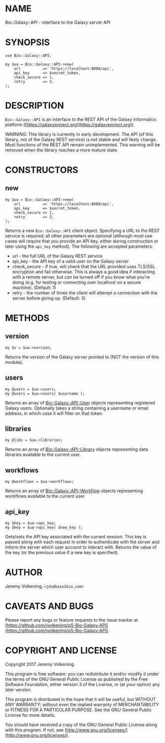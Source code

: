 # NAME

Bio::Galaxy::API - interface to the Galaxy server API

# SYNOPSIS

    use Bio::Galaxy::API;

    my $ua = Bio::Galaxy::API->new(
        url          => 'https://localhost:8080/api',
        api_key      => $secret_token,
        check_secure => 1,
        retry        => 3,
    );

# DESCRIPTION

`Bio::Galaxy::API` is an interface to the REST API of the Galaxy informatics
platform ([https://galaxyproject.org](https://galaxyproject.org)).

WARNING: This library is currently in early development. The API (of this
library, not of the Galaxy REST service) is not stable and will likely change.
Most functions of the REST API remain unimplemented. This warning will be
removed when the library reaches a more mature state.

# CONSTRUCTORS

## new

    my $ua = Bio::Galaxy::API->new(
        url          => 'https://localhost:8080/api',
        api_key      => $secret_token,
        check_secure => 1,
        retry        => 3,
    );

Returns a new `Bio::Galaxy::API` client object. Specifying a URL to the REST
service is required; all other parameters are optional (although most use
cases will require that you provide an API key, either during construction or
later using the `api_key` method). The following are accepted parameters:

- url - the full URL of the Galaxy REST service
- api\_key - the API key of a valid user on the Galaxy server
- check\_secure - if true, will check that the URL provided
uses TLS/SSL encryption and fail otherwise. This is always a good idea if interacting with a
remote server, but can be turned off if you know what you're doing (e.g. for
testing or connecting over localhost on a secure machine). (Default: 1)
- retry - the number of times the client will attempt a connection with
the server before giving up. (Default: 3)

# METHODS

## version

    my $v = $ua->version;

Returns the version of the Galaxy server pointed to (NOT the version of this
module).

## users

    my @users = $ua->users;
    my @users = $ua->users( $username );

Returns an array of [Bio::Galaxy::API::User](https://metacpan.org/pod/Bio::Galaxy::API::User) objects representing registered
Galaxy users. Optionally takes a string containing a username or email
address, in which case it will filter on that token.

## libraries

    my @libs = $ua->libraries;

Returns an array of [Bio::Galaxy::API::Library](https://metacpan.org/pod/Bio::Galaxy::API::Library) objects representing data
libraries available to the current user.

## workflows

    my @workflows = $ua->workflows;

Returns an array of [Bio::Galaxy::API::Workflow](https://metacpan.org/pod/Bio::Galaxy::API::Workflow) objects representing
workflows available to the current user.

## api\_key

    my $key = $ua->api_key;
    my $key = $ua->api_key( $new_key );

Gets/sets the API key associated with the current session. This key is passed
along with each request in order to authenticate with the server and inform
the server which user account to interact with. Returns the value of the key
(or the previous value if a new key is specified).

# AUTHOR

Jeremy Volkening, `<jdv@base2bio.com>`

# CAVEATS AND BUGS

Please report any bugs or feature requests to the issue tracker
at [https://github.com/jvolkening/p5-Bio-Galaxy-API](https://github.com/jvolkening/p5-Bio-Galaxy-API).

# COPYRIGHT AND LICENSE

Copyright 2017 Jeremy Volkening.

This program is free software: you can redistribute it and/or modify
it under the terms of the GNU General Public License as published by
the Free Software Foundation, either version 3 of the License, or
(at your option) any later version.

This program is distributed in the hope that it will be useful,
but WITHOUT ANY WARRANTY; without even the implied warranty of
MERCHANTABILITY or FITNESS FOR A PARTICULAR PURPOSE.  See the
GNU General Public License for more details.

You should have received a copy of the GNU General Public License
along with this program.  If not, see [http://www.gnu.org/licenses/](http://www.gnu.org/licenses/).
